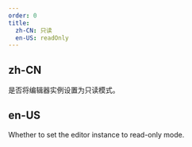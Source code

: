 ```yaml
---
order: 0
title:
  zh-CN: 只读
  en-US: readOnly
---
```


## zh-CN

是否将编辑器实例设置为只读模式。

## en-US

Whether to set the editor instance to read-only mode.
